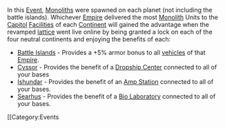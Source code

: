 In this [Event](Events.md), [Monoliths](../items/Monolith.md) were spawned on
each planet (not including the battle islands). Whichever
[Empire](../terminology/Empire.md) delivered the most
[Monolith](../items/Monolith.md) Units to the [Capitol](../locations/Capitol.md)
[Facilities](../locations/Facilities.md) of each [Continent](../locations/Continent.md) will
gained the advantage when the revamped [lattice](../terminology/Lattice.md) went
live online by being granted a lock on each of the four neutral continents and
enjoying the benefits of each:

- [Battle Islands](../locations/Battle_Islands.md) - Provides a +5% armor bonus
  to all [vehicles](../vehicles/Vehicle.md) of that
  [Empire](../terminology/Empire.md).
- [Cyssor](../locations/Cyssor.md) - Provides the benefit of a
  [Dropship Center](../locations/Dropship_Center.md) connected to all of your
  bases
- [Ishundar](../locations/Ishundar.md) - Provides the benefit of an
  [Amp Station](../locations/Amp_Station.md) connected to all of your bases.
- [Searhus](../locations/Searhus.md) - Provides the benefit of a
  [Bio Laboratory](../locations/Bio_Laboratory.md) connected to all of your
  bases.

\[\[Category:Events
